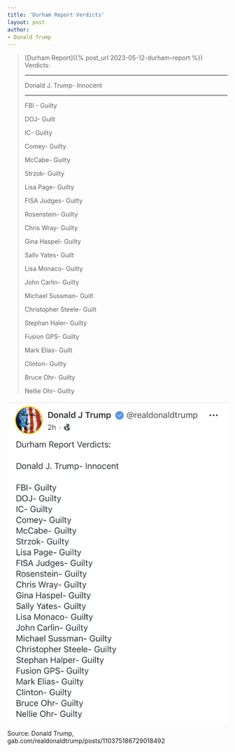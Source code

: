 ```yaml
---
title: 'Durham Report Verdicts'
layout: post
author:
- Donald Trump
---
```


> [Durham Report]({% post_url 2023-05-12-durham-report %}) Verdicts:
>
> ---
>
> Donald J. Trump- Innocent
>
> ---
>
> FBI - Guilty
>
> DOJ- Guilt
>
> IC- Guilty
>
> Comey- Guilty
>
> McCabe- Guilty
>
> Strzok- Guilty
>
> Lisa Page- Guilty
>
> FISA Judges- Guilty
>
> Rosenstein- Guilty
>
> Chris Wray- Guilty
>
> Gina Haspel- Guilty
>
> Sallv Yates- Guilt
>
> Lisa Monaco- Guilty
>
> John Carlin- Guilty
>
> Michael Sussman- Guilt
>
> Christopher Steele- Guilt
>
> Stephan Haler- Guilty
>
> Fusion GPS- Guilty
>
> Mark Elias- Guilt
>
> Clinton- Guilty
>
> Bruce Ohr- Guilty
>
> Nellie Ohr- Guilty

![Durham Report Verdicts according to Donald Trump](/assets/2023-05-15-durham-report-verdicts.png)

Source: Donald Trump, gab.com/realdonaldtrump/posts/110375186729018492
